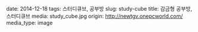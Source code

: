 date: 2014-12-18
tags: 스터디큐브, 공부방
slug: study-cube
title: 감금형 공부방, 스터디큐브
media: study_cube.jpg
origin: http://newtgv.onepcworld.com/
media_type: image
